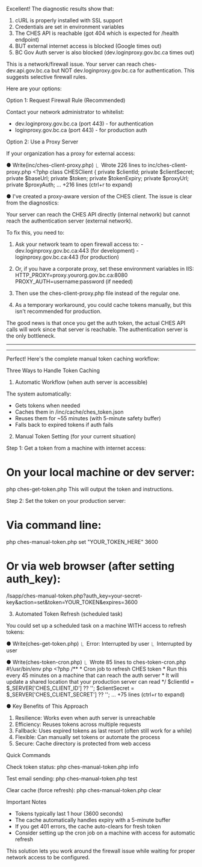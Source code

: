 Excellent! The diagnostic results show that:

  1. cURL is properly installed with SSL support
  2. Credentials are set in environment variables
  3. The CHES API is reachable (got 404 which is expected for /health endpoint)
  4. BUT external internet access is blocked (Google times out)
  5. BC Gov Auth server is also blocked (dev.loginproxy.gov.bc.ca times out)

  This is a network/firewall issue. Your server can reach ches-dev.api.gov.bc.ca but NOT dev.loginproxy.gov.bc.ca for authentication. This suggests selective
   firewall rules.

  Here are your options:

  Option 1: Request Firewall Rule (Recommended)

  Contact your network administrator to whitelist:
  - dev.loginproxy.gov.bc.ca (port 443) - for authentication
  - loginproxy.gov.bc.ca (port 443) - for production auth

  Option 2: Use a Proxy Server

  If your organization has a proxy for external access:

● Write(inc/ches-client-proxy.php)
  ⎿  Wrote 226 lines to inc/ches-client-proxy.php
     <?php
     class CHESClient {
         private $clientId;
         private $clientSecret;
         private $baseUrl;
         private $token;
         private $tokenExpiry;
         private $proxyUrl;
         private $proxyAuth;
     … +216 lines (ctrl+r to expand)

● I've created a proxy-aware version of the CHES client. The issue is clear from the diagnostics:

  Your server can reach the CHES API directly (internal network) but cannot reach the authentication server (external network).

  To fix this, you need to:

  1. Ask your network team to open firewall access to:
    - dev.loginproxy.gov.bc.ca:443 (for development)
    - loginproxy.gov.bc.ca:443 (for production)
  2. Or, if you have a corporate proxy, set these environment variables in IIS:
  HTTP_PROXY=proxy.yourorg.gov.bc.ca:8080
  PROXY_AUTH=username:password (if needed)

  2. Then use the ches-client-proxy.php file instead of the regular one.
  3. As a temporary workaround, you could cache tokens manually, but this isn't recommended for production.

  The good news is that once you get the auth token, the actual CHES API calls will work since that server is reachable. The authentication server is the
  only bottleneck.



----------------------------------------------------------------------------------------------------
----------------------------------------------------------------------------------------------------



  Perfect! Here's the complete manual token caching workflow:

  Three Ways to Handle Token Caching

  1. Automatic Workflow (when auth server is accessible)

  The system automatically:
  - Gets tokens when needed
  - Caches them in /inc/cache/ches_token.json
  - Reuses them for ~55 minutes (with 5-minute safety buffer)
  - Falls back to expired tokens if auth fails

  2. Manual Token Setting (for your current situation)

  Step 1: Get a token from a machine with internet access:
  # On your local machine or dev server:
  php ches-get-token.php
  This will output the token and instructions.

  Step 2: Set the token on your production server:
  # Via command line:
  php ches-manual-token.php set "YOUR_TOKEN_HERE" 3600

  # Or via web browser (after setting auth_key):
  /lsapp/ches-manual-token.php?auth_key=your-secret-key&action=set&token=YOUR_TOKEN&expires=3600

  3. Automated Token Refresh (scheduled task)

  You could set up a scheduled task on a machine WITH access to refresh tokens:

● Write(ches-get-token.php)
  ⎿  Error: Interrupted by user
  ⎿  Interrupted by user

● Write(ches-token-cron.php)
  ⎿  Wrote 85 lines to ches-token-cron.php                                   
     #!/usr/bin/env php
     <?php
     /**
      * Cron job to refresh CHES token
      * Run this every 45 minutes on a machine that can reach the auth server
      * It will update a shared location that your production server can read
      */
     $clientId = $_SERVER['CHES_CLIENT_ID'] ?? '';
     $clientSecret = $_SERVER['CHES_CLIENT_SECRET'] ?? '';
     … +75 lines (ctrl+r to expand)

● Key Benefits of This Approach

  1. Resilience: Works even when auth server is unreachable
  2. Efficiency: Reuses tokens across multiple requests
  3. Fallback: Uses expired tokens as last resort (often still work for a while)
  4. Flexible: Can manually set tokens or automate the process
  5. Secure: Cache directory is protected from web access

  Quick Commands

  Check token status:
  php ches-manual-token.php info

  Test email sending:
  php ches-manual-token.php test

  Clear cache (force refresh):
  php ches-manual-token.php clear

  Important Notes

  - Tokens typically last 1 hour (3600 seconds)
  - The cache automatically handles expiry with a 5-minute buffer
  - If you get 401 errors, the cache auto-clears for fresh token
  - Consider setting up the cron job on a machine with access for automatic refresh

  This solution lets you work around the firewall issue while waiting for proper network access to be configured.